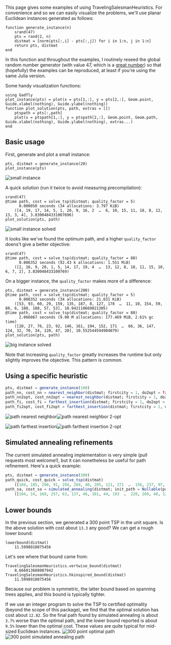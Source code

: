 This page gives some examples of using TravelingSalesmanHeuristics. For convenience and so we can easily visualize the problems, we'll use planar Euclidean instances generated as follows:
```
function generate_instance(n)
	srand(47)
	pts = rand(2, n)
	distmat = [norm(pts[:,i] - pts[:,j]) for i in 1:n, j in 1:n]
	return pts, distmat
end
```
In this function and throughout the examples, I routinely reseed the global random number generator (with value 47, which is a [great number](http://magazine.pomona.edu/pomoniana/2015/02/13/the-mystery-of-47/)) so that (hopefully) the examples can be reproduced, at least if you're using the same Julia version.

Some handy visualization functions:
```
using Gadfly
plot_instance(pts) = plot(x = pts[1,:], y = pts[2,:], Geom.point, Guide.xlabel(nothing), Guide.ylabel(nothing))
function plot_solution(pts, path, extras = [])
	ptspath = pts[:,path]
	plot(x = ptspath[1,:], y = ptspath[2,:], Geom.point, Geom.path, Guide.xlabel(nothing), Guide.ylabel(nothing), extras...)
end
```

## Basic usage
First, generate and plot a small instance:
```
pts, distmat = generate_instance(20)
plot_instance(pts)
```
![small instance](images/examples/small_instance.png)

A quick solution (run it twice to avoid measuring precompilation):
```
srand(47)
@time path, cost = solve_tsp(distmat; quality_factor = 5)
      0.000050 seconds (34 allocations: 3.797 KiB)
    ([4, 19, 17, 14, 5, 1, 20, 9, 16, 2  …  6, 10, 15, 11, 18, 8, 12, 13, 3, 4], 3.8300484331007696)
plot_solution(pts, path)
```
![small instance solved](images/examples/small_instance_solved.png)

It looks like we've found the optimum path, and a higher `quality_factor` doens't give a better objective:
```
srand(47)
@time path, cost = solve_tsp(distmat; quality_factor = 80)
      0.006352 seconds (92.43 k allocations: 1.551 MiB)
    ([2, 16, 9, 20, 1, 5, 14, 17, 19, 4  …  13, 12, 8, 18, 11, 15, 10, 6, 7, 2], 3.830048433100769)
```
On a bigger instance, the `quality_factor` makes more of a difference:
```
pts, distmat = generate_instance(200)
@time path, cost = solve_tsp(distmat; quality_factor = 5)
      0.008352 seconds (34 allocations: 21.031 KiB)
    ([53, 93, 60, 29, 159, 135, 187, 8, 127, 178  …  11, 10, 154, 59, 80, 6, 108, 188, 57, 53], 10.942110669021305)
@time path, cost = solve_tsp(distmat; quality_factor = 80)
      2.066067 seconds (9.00 M allocations: 177.469 MiB, 2.61% gc time)
    ([20, 27, 76, 23, 92, 146, 161, 194, 152, 171  …  66, 36, 147, 124, 32, 70, 34, 120, 47, 20], 10.552544594904079)
plot_solution(pts, path)
```
![big instance solved](images/examples/big_instance_solved.png)

Note that increasing `quality_factor` greatly increases the runtime but only slightly improves the objective. This pattern is common.

## Using a specific heuristic
```julia
pts, distmat = generate_instance(100)
path_nn, cost_nn = nearest_neighbor(distmat; firstcity = 1, do2opt = false) # cost is 9.93
path_nn2opt, cost_nn2opt = nearest_neighbor(distmat; firstcity = 1, do2opt = true) # cost is 8.15
path_fi, cost_fi = farthest_insertion(distmat; firstcity = 1, do2opt = false) # cost is 8.12
path_fi2opt, cost_fi2opt = farthest_insertion(distmat; firstcity = 1, do2opt = true) # cost is 8.06
```
![path nearest neighbor](images/examples/path_nn.png)![path nearest neighbor 2-opt](images/examples/path_nn2opt.png)

![path farthest insertion](images/examples/path_fi.png)![path farthest insertion 2-opt](images/examples/path_fi2opt.png)

## Simulated annealing refinements
The current simulated annealing implementation is very simple (pull requests most welcome!), but it can nonetheless be useful for path refinement. Here's a quick example:
```julia
pts, distmat = generate_instance(300)
path_quick, cost_quick = solve_tsp(distmat)
    ([104, 185, 290, 91, 294, 269, 40, 205, 121, 271  …  156, 237, 97, 288, 137, 63, 257, 168, 14, 104], 13.568672416542647)
path_sa, cost_sa = simulated_annealing(distmat; init_path = Nullable(path_quick), num_starts = 10)
    ([104, 14, 168, 257, 63, 137, 46, 101, 44, 193  …  220, 269, 40, 121, 205, 294, 91, 290, 185, 104], 13.298439981448235)
```

## Lower bounds
In the previous section, we generated a 300 point TSP in the unit square. Is the above solution with cost about `13.3` any good? We can get a rough lower bound:
```
lowerbound(distmat)
    11.5998918075456
```
Let's see where that bound came from:
```
TravelingSalesmanHeuristics.vertwise_bound(distmat)
    8.666013688087942
TravelingSalesmanHeuristics.hkinspired_bound(distmat)
    11.5998918075456
```
Because our problem is symmetric, the latter bound based on spanning trees applies, and this bound is typically tighter.

If we use an integer program to solve the TSP to certified optimality (beyond the scope of this package), we find that the optimal solution has cost about `12.82`. So the final path found by simulated annealing is about `3.7%` worse than the optimal path, and the lower bound reported is about `9.5%` lower than the optimal cost. These values are quite typical for mid-sized Euclidean instances. 
![300 point optimal path](images/examples/300_optimal.png)![300 point simulated annealing path](images/examples/300_sa.png)
